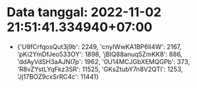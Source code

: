 # Data tanggal: 2022-11-02 21:51:41.334940+07:00

* {'U8fCrfqosQut3j9b': 2249, 'cnyIWwKA1BP6ll4W': 2167, 'pKi2YmDfJeo533OY': 1898, 'jBlQ88anuq5ZmKK8': 886, 'ddAyVdSH3aAJNI7p': 1962, '0U14MCJGbXEMQGPb': 373, 'R8vZYstLYqFkz3SR': 11525, 'GKsZtubY7n8V2QTl': 1253, 'Jj17BOZ9cxSrRC4c': 11441}
